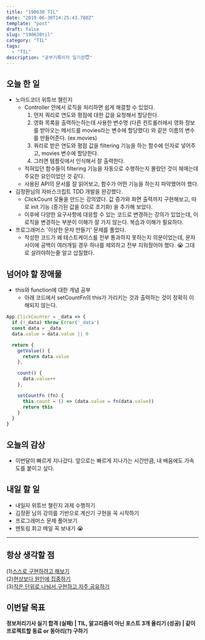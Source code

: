```yaml
---
title: "190630 TIL"
date: "2019-06-30T14:25:43.780Z"
template: "post"
draft: false
slug: "190630til"
category: "TIL"
tags:
  - "TIL"
description: "공부기록이자 일기장😇"
---
```


## 오늘 한 일

- 노마드코더 위튜브 챌린지
  - Controller 안에서 로직을 처리하면 쉽게 해결할 수 있었다.
    1. 먼저 쿼리로 연도와 평점에 대한 값을 요청해서 할당한다.
    2. 영화 목록을 출력하는하는데 사용한 변수명 (다른 컨트롤러에서 영화 정보를 받아오는 메서드를 movies라는 변수에 할당했다) 와 같은 이름의 변수를 만들어준다. (ex.movies)
    3. 쿼리로 받은 연도와 평점 값을 filtering 기능을 하는 함수에 인자로 넣어주고, movies 변수에 할당한다.
    4. 그러면 템플릿에서 인식해서 잘 출력한다.
  - 적혀있던 함수들이 filtering 기능을 자동으로 수행하는지 몰랐던 것이 헤매는데 주요한 요인이었던 것 같다.
  - 사용된 API의 문서를 잘 읽어보고, 함수가 어떤 기능을 하는지 파악했어야 했다.
- 김정환님의 자바스크립트 TDD 개발을 완강했다.
  - ClickCount 모듈을 만드는 강의였다. 값 증가와 화면 출력까지 구현해보고, 따로 init 기능 (증가된 값을 0으로 초기화) 을 추가해 보았다.
  - 이후에 다양한 요구사항에 대응할 수 있는 코드로 변경하는 강의가 있었는데, 이 로직을 변경하는 부분이 이해가 잘 가지 않는다. 복습과 이해가 필요하다.
- 프로그래머스 '이상한 문자 만들기' 문제를 풀었다.
  - 작성한 코드가 왜 테스트케이스를 전부 통과하지 못하는지 의문이었는데, 문자 사이에 공백이 여러개일 경우 하나를 제외하고 전부 지워줬어야 했다. 😭 그대로 살려야하는줄 알고 삽질했다.

## 넘어야 할 장애물

- this와 function에 대한 개념 공부
  - 아래 코드에서 setCountFn의 this가 가리키는 것과 출력하는 것이 정확히 이해되지 않는다.

```javascript
App.ClickCounter = _data => {
  if (!_data) throw Error('_data')
  const data = _data
  data.value = data.value || 0

  return {
    getValue() {
      return data.value
    },

    count() {
      data.value++
    },

    setCountFn (fn) {
      this.count = () => (data.value = fn(data.value))
      return this
    }
  }
}
```

## 오늘의 감상

- 이번달이 빠르게 지나갔다. 앞으로는 빠르게 지나가는 시간만큼, 내 배움에도 가속도를 붙이고 싶다.

## 내일 할 일

- 내일자 위튜브 챌린지 과제 수행하기
- 김정환 님의 강의를 기반으로 계산기 구현을 꼭 시작하기
- 프로그래머스 문제 풀어보기
- 멘토링 회고 메일 꼭 보내기 😭

---



## 항상 생각할 점

(1)<u>스스로 구현하려고 해보기</u> <br>(2)<u>현상보다 원인에 집중하기</u> <br>(3)<u>작은 단위로 나눠서 구현하고 자주 공유하기</u>



## 이번달 목표

**정보처리기사 실기 합격 (실패) | TIL, 알고리즘이 아닌 포스트 3개 올리기 (성공) | 같이 프로젝트할 동료 or 동아리(?) 구하기**

